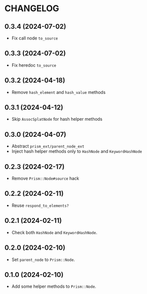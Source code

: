# CHANGELOG

## 0.3.4 (2024-07-02)

* Fix call node `to_source`

## 0.3.3 (2024-07-02)

* Fix heredoc `to_source`

## 0.3.2 (2024-04-18)

* Remove `hash_element` and `hash_value` methods

## 0.3.1 (2024-04-12)

* Skip `AssocSplatNode` for hash helper methods

## 0.3.0 (2024-04-07)

* Abstract `prism_ext/parent_node_ext`
* Inject hash helper methods only to `HashNode` and `KeywordHashNode`

## 0.2.3 (2024-02-17)

* Remove `Prism::Node#source` hack

## 0.2.2 (2024-02-11)

* Reuse `respond_to_elements?`

## 0.2.1 (2024-02-11)

* Check both `HashNode` and `KeywordHashNode`.

## 0.2.0 (2024-02-10)

* Set `parent_node` to `Prism::Node`.

## 0.1.0 (2024-02-10)

* Add some helper methods to `Prism::Node`.
